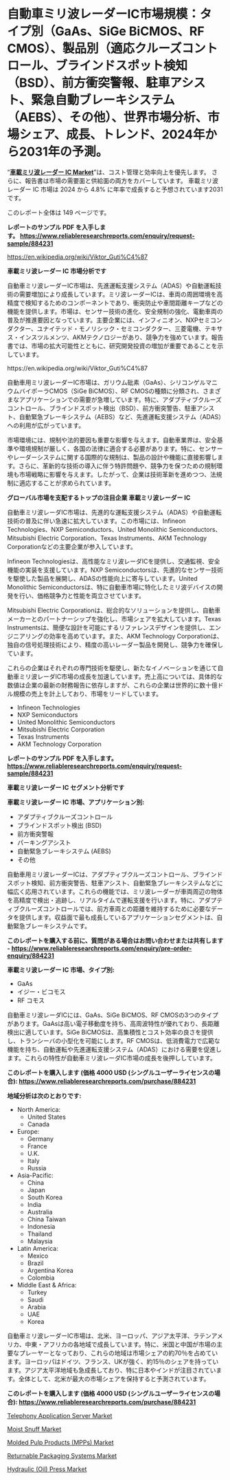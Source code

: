 <p><h1>自動車ミリ波レーダーIC市場規模：タイプ別（GaAs、SiGe BiCMOS、RF CMOS）、製品別（適応クルーズコントロール、ブラインドスポット検知（BSD）、前方衝突警報、駐車アシスト、緊急自動ブレーキシステム（AEBS）、その他）、世界市場分析、市場シェア、成長、トレンド、2024年から2031年の予測。</h1></p><p>&ldquo;<strong><a href="https://www.reliableresearchreports.com/automotive-millimeter-wave-radar-ic-r884231">車載ミリ波レーダー IC Market</a></strong>&rdquo;は、コスト管理と効率向上を優先します。 さらに、報告書は市場の需要面と供給面の両方をカバーしています。 車載ミリ波レーダー IC 市場は 2024 から 4.8% に年率で成長すると予想されています2031 です。</p>
<p>このレポート全体は 149 ページです。</p>
<p><strong>レポートのサンプル PDF を入手します。&nbsp;<a href="https://www.reliableresearchreports.com/enquiry/request-sample/884231">https://www.reliableresearchreports.com/enquiry/request-sample/884231</a></strong></p>
<p><a href="https://en.wikipedia.org/wiki/Viktor_Guti%C4%87">https://en.wikipedia.org/wiki/Viktor_Guti%C4%87</a></p>
<p><strong>車載ミリ波レーダー IC 市場分析です</strong></p>
<p><p>自動車ミリ波レーダーIC市場は、先進運転支援システム（ADAS）や自動運転技術の需要増加により成長しています。ミリ波レーダーICは、車両の周囲環境を高精度で検知するためのコンポーネントであり、衝突防止や車間距離キープなどの機能を提供します。市場は、センサー技術の進化、安全規制の強化、電動車両の普及が推進要因となっています。主要企業には、インフィニオン、NXPセミコンダクター、ユナイテッド・モノリシック・セミコンダクター、三菱電機、テキサス・インスツルメンツ、AKMテクノロジーがあり、競争力を強めています。報告書では、市場の拡大可能性とともに、研究開発投資の増加が重要であることを示しています。</p></p>
<p>https://en.wikipedia.org/wiki/Viktor_Guti%C4%87</p>
<p><p>自動車用ミリ波レーダーIC市場は、ガリウム砒素（GaAs）、シリコンゲルマニウムバイポーラCMOS（SiGe BiCMOS）、RF CMOSの種類に分類され、さまざまなアプリケーションでの需要が急増しています。特に、アダプティブクルーズコントロール、ブラインドスポット検出（BSD）、前方衝突警告、駐車アシスト、自動緊急ブレーキシステム（AEBS）など、先進運転支援システム（ADAS）への利用が広がっています。</p><p>市場環境には、規制や法的要因も重要な影響を与えます。自動車業界は、安全基準や環境規制が厳しく、各国の法律に適合する必要があります。特に、センサーやレーダーシステムに関する国際的な規制は、製品の設計や機能に直接影響します。さらに、革新的な技術の導入に伴う特許問題や、競争力を保つための規制環境も市場戦略に影響を与えます。したがって、企業は技術革新を進めつつ、法規制に適応することが求められています。</p></p>
<p><strong>グローバル市場を支配するトップの注目企業 車載ミリ波レーダー IC</strong></p>
<p><p>自動車ミリ波レーダIC市場は、先進的な運転支援システム（ADAS）や自動運転技術の普及に伴い急速に拡大しています。この市場には、Infineon Technologies、NXP Semiconductors、United Monolithic Semiconductors、Mitsubishi Electric Corporation、Texas Instruments、AKM Technology Corporationなどの主要企業が参入しています。</p><p>Infineon Technologiesは、高性能なミリ波レーダICを提供し、交通監視、安全機能の実装を支援しています。NXP Semiconductorsは、先進的なセンサー技術を駆使した製品を展開し、ADASの性能向上に寄与しています。United Monolithic Semiconductorsは、特に自動車市場に特化したミリ波デバイスの開発を行い、価格競争力と性能を両立させています。</p><p>Mitsubishi Electric Corporationは、総合的なソリューションを提供し、自動車メーカーとのパートナーシップを強化し、市場シェアを拡大しています。Texas Instrumentsは、簡便な設計を可能にするリファレンスデザインを提供し、エンジニアリングの効率を高めています。また、AKM Technology Corporationは、独自の信号処理技術により、精度の高いレーダー製品を開発し、競争力を確保しています。</p><p>これらの企業はそれぞれの専門技術を駆使し、新たなイノベーションを通じて自動車ミリ波レーダIC市場の成長を加速しています。売上高については、具体的な数値は企業の最新の財務報告に依存しますが、これらの企業は世界的に数十億ドル規模の売上を計上しており、市場をリードしています。</p></p>
<p><ul><li>Infineon Technologies</li><li>NXP Semiconductors</li><li>United Monolithic Semiconductors</li><li>Mitsubishi Electric Corporation</li><li>Texas Instruments</li><li>AKM Technology Corporation</li></ul></p>
<p><strong>レポートのサンプル PDF を入手します。 <a href="https://www.reliableresearchreports.com/enquiry/request-sample/884231">https://www.reliableresearchreports.com/enquiry/request-sample/884231</a></strong></p>
<p><strong>車載ミリ波レーダー IC セグメント分析です</strong></p>
<p><strong>車載ミリ波レーダー IC 市場、アプリケーション別:</strong></p>
<p><ul><li>アダプティブクルーズコントロール</li><li>ブラインドスポット検出 (BSD)</li><li>前方衝突警報</li><li>パーキングアシスト</li><li>自動緊急ブレーキシステム (AEBS)</li><li>その他</li></ul></p>
<p><p>自動車用ミリ波レーダーICは、アダプティブクルーズコントロール、ブラインドスポット検知、前方衝突警告、駐車アシスト、自動緊急ブレーキシステムなどに幅広く応用されています。これらの機能では、ミリ波レーダーが車両周辺の物体を高精度で検出・追跡し、リアルタイムで運転支援を行います。特に、アダプティブクルーズコントロールでは、前方車両との距離を維持するために必要なデータを提供します。収益面で最も成長しているアプリケーションセグメントは、自動緊急ブレーキシステムです。</p></p>
<p><strong>このレポートを購入する前に、質問がある場合はお問い合わせまたは共有します - <a href="https://www.reliableresearchreports.com/enquiry/pre-order-enquiry/884231">https://www.reliableresearchreports.com/enquiry/pre-order-enquiry/884231</a></strong></p>
<p><strong>車載ミリ波レーダー IC 市場、タイプ別:</strong></p>
<p><ul><li>GaAs</li><li>イジー・ビコモス</li><li>RF コモス</li></ul></p>
<p><p>自動車ミリ波レーダICには、GaAs、SiGe BiCMOS、RF CMOSの3つのタイプがあります。GaAsは高い電子移動度を持ち、高周波特性が優れており、長距離検出に適しています。SiGe BiCMOSは、高集積性とコスト効率の良さを提供し、トランシーバの小型化を可能にします。RF CMOSは、低消費電力で広範な機能を持ち、自動運転や先進運転支援システム（ADAS）における需要を促進します。これらの特性が自動車ミリ波レーダIC市場の成長を後押ししています。</p></p>
<p><strong>このレポートを購入します (価格 4000 USD (シングルユーザーライセンスの場合): <a href="https://www.reliableresearchreports.com/purchase/884231">https://www.reliableresearchreports.com/purchase/884231</a></strong></p>
<p><strong>地域分析は次のとおりです:</strong></p>
<p><ul>
    <li>
        North America:
        <ul>
            <li>United States</li>
            <li>Canada</li>
        </ul>
    </li>
    <li>
        Europe:
        <ul>
            <li>Germany</li>
            <li>France</li>
            <li>U.K.</li>
            <li>Italy</li>
            <li>Russia</li>
        </ul>
    </li>
    <li>
        Asia-Pacific:
        <ul>
            <li>China</li>
            <li>Japan</li>
            <li>South Korea</li>
            <li>India</li>
            <li>Australia</li>
            <li>China Taiwan</li>
            <li>Indonesia</li>
            <li>Thailand</li>
            <li>Malaysia</li>
        </ul>
    </li>
    <li>
        Latin America:
        <ul>
            <li>Mexico</li>
            <li>Brazil</li>
            <li>Argentina Korea</li>
            <li>Colombia</li>
        </ul>
    </li>
    <li>
        Middle East & Africa:
        <ul>
            <li>Turkey</li>
            <li>Saudi</li>
            <li>Arabia</li>
            <li>UAE</li>
            <li>Korea</li>
        </ul>
    </li>
    </ul></p>
<p><p>自動車ミリ波レーダーIC市場は、北米、ヨーロッパ、アジア太平洋、ラテンアメリカ、中東・アフリカの各地域で成長しています。特に、米国と中国が市場の主要なプレーヤーとなっており、これらの地域は市場シェアの約70％を占めています。ヨーロッパはドイツ、フランス、UKが強く、約15％のシェアを持っています。アジア太平洋地域も急成長しており、特に日本やインドが注目されています。全体として、北米が最大の市場シェアを保持すると予測されています。</p></p>
<p><strong>このレポートを購入します (価格 4000 USD (シングルユーザーライセンスの場合): <a href="https://www.reliableresearchreports.com/purchase/884231">https://www.reliableresearchreports.com/purchase/884231</a></strong></p>
<p><p><a href="https://www.linkedin.com/pulse/telephony-application-server-market-research-report-forecast-zlcvf?trackingId=Em8CfJZYRy6NZgsOmQZV%2BA%3D%3D">Telephony Application Server Market</a></p><p><a href="https://github.com/mauripalmi/Market-Research-Report-List-5/blob/main/moist-snuff-market.md">Moist Snuff Market</a></p><p><a href="https://github.com/nicoletavirag/Market-Research-Report-List-5/blob/main/molded-pulp-products-mpps-market.md">Molded Pulp Products (MPPs) Market</a></p><p><a href="https://www.linkedin.com/pulse/global-returnable-packaging-systems-industry-types-applications-xyvvf?trackingId=8NimJ7BGQIWdlHXVGnaR0Q%3D%3D">Returnable Packaging Systems Market</a></p><p><a href="https://issuu.com/reportprime-2/docs/hydraulic-oil-press-market-size-203_e1ec766e0e2eca">Hydraulic (Oil) Press Market</a></p></p>